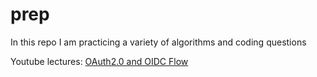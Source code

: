 # prep

In this repo I am practicing a variety of algorithms and coding questions

Youtube lectures:
[OAuth2.0 and OIDC  Flow](https://www.youtube.com/watch?v=996OiexHze0)